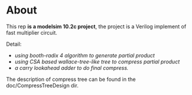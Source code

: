 # About #

This rep **is a modelsim 10.2c project**, the project is a Verilog implement of fast multiplier circuit.

Detail:

-  *using booth-radix 4 algorithm to generate partial product*
-  *using CSA based wallace-tree-like tree to compress partial product*
-  *a carry lookahead adder to do final compress.*

The description of compress tree can be found in the doc/CompressTreeDesign dir.
